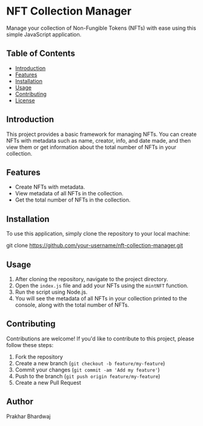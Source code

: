 # NFT Collection Manager

Manage your collection of Non-Fungible Tokens (NFTs) with ease using this simple JavaScript application.

## Table of Contents

- [Introduction](#introduction)
- [Features](#features)
- [Installation](#installation)
- [Usage](#usage)
- [Contributing](#contributing)
- [License](#license)

## Introduction

This project provides a basic framework for managing NFTs. You can create NFTs with metadata such as name, creator, info, and date made, and then view them or get information about the total number of NFTs in your collection.

## Features

- Create NFTs with metadata.
- View metadata of all NFTs in the collection.
- Get the total number of NFTs in the collection.

## Installation

To use this application, simply clone the repository to your local machine:

git clone https://github.com/your-username/nft-collection-manager.git


## Usage

1. After cloning the repository, navigate to the project directory.
2. Open the `index.js` file and add your NFTs using the `mintNFT` function.
3. Run the script using Node.js.
4. You will see the metadata of all NFTs in your collection printed to the console, along with the total number of NFTs.

## Contributing

Contributions are welcome! If you'd like to contribute to this project, please follow these steps:

1. Fork the repository
2. Create a new branch (`git checkout -b feature/my-feature`)
3. Commit your changes (`git commit -am 'Add my feature'`)
4. Push to the branch (`git push origin feature/my-feature`)
5. Create a new Pull Request

## Author
Prakhar Bhardwaj


